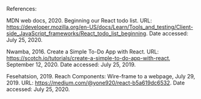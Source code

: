 References:

MDN web docs, 2020. Beginning our React todo list. URL: https://developer.mozilla.org/en-US/docs/Learn/Tools_and_testing/Client-side_JavaScript_frameworks/React_todo_list_beginning. Date accessed: July 25, 2020. 

Nwamba, 2016. Create a Simple To-Do App with React. URL: https://scotch.io/tutorials/create-a-simple-to-do-app-with-react, September 12, 2020. Date accessed: July 25, 2019. 

Fesehatsion, 2019. Reach Components: Wire-frame to a webpage, July 29, 2019. URL: https://medium.com/@yone920/react-b5a619dc6532. Date accessed: July 25, 2020.